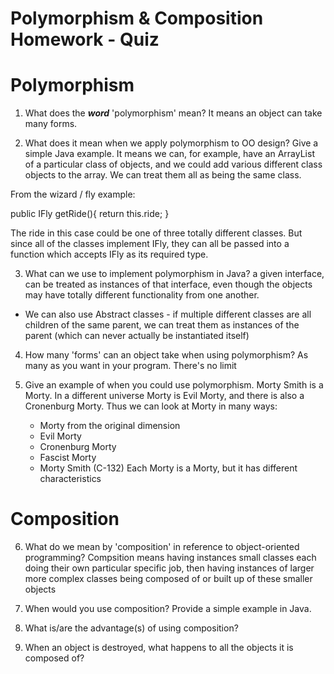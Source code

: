 # Polymorphism & Composition Homework - Quiz

# Polymorphism

1. What does the ___word___ 'polymorphism' mean?
It means an object can take many forms.

2. What does it mean when we apply polymorphism to OO design? Give a simple Java example.
It means we can, for example, have an ArrayList of a particular class of objects, and we could add
various different class objects to the array. We can treat them all as being the same class.

From the wizard / fly example:

public IFly getRide(){
      return this.ride;
  }

The ride in this case could be one of three totally different classes. But since
all of the classes implement IFly, they can all be passed into a function which
accepts IFly as its required type.


3. What can we use to implement polymorphism in Java?
a given interface, can be treated as instances of that interface, even though the objects
may have totally different functionality from one another.
- We can also use Abstract classes - if multiple different classes are all children of
the same parent, we can treat them as instances of the parent (which can never actually
be instantiated itself)

4. How many 'forms' can an object take when using polymorphism?
As many as you want in your program. There's no limit

5. Give an example of when you could use polymorphism.
Morty Smith is a Morty. In a different universe Morty is Evil Morty, and there is also a Cronenburg Morty. Thus we can look at Morty in many ways:
    * Morty from the original dimension
    * Evil Morty
    * Cronenburg Morty
    * Fascist Morty
    * Morty Smith (C-132)
Each Morty is a Morty, but it has different characteristics


# Composition

6. What do we mean by 'composition' in reference to object-oriented programming?
Compsition means having instances small classes each doing their own particular specific job, then having
instances of larger more complex classes being composed of or built up of these smaller objects

7. When would you use composition? Provide a simple example in Java.

8. What is/are the advantage(s) of using composition?

9. When an object is destroyed, what happens to all the objects it is composed of?
